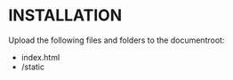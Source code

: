 # INSTALLATION

Upload the following files and folders to the documentroot:

  - index.html
  - /static